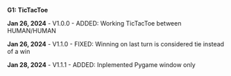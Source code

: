 **G1: TicTacToe**

**Jan 26, 2024** - V1.0.0
    - ADDED: Working TicTacToe between HUMAN/HUMAN
    
**Jan 26, 2024** - V1.1.0
    - FIXED: Winning on last turn is considered tie instead of a win

**Jan 28, 2024** - V1.1.1
    - ADDED: Inplemented Pygame window only